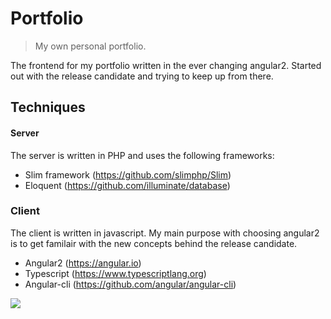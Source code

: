 # Portfolio
> My own personal portfolio.

The frontend for my portfolio written in the ever changing angular2. Started out with the release candidate and trying to keep up from there.

## Techniques

#### Server

The server is written in PHP and uses the following frameworks:
* Slim framework (https://github.com/slimphp/Slim)
* Eloquent (https://github.com/illuminate/database)

### Client

The client is written in javascript. My main purpose with choosing angular2 is to get familair with the new concepts behind the release candidate.
* Angular2 (https://angular.io)
* Typescript (https://www.typescriptlang.org)
* Angular-cli (https://github.com/angular/angular-cli)


![](https://cloud.githubusercontent.com/assets/5366355/16387470/4dcb01a4-3c95-11e6-8867-f5ecf578f49c.png)
